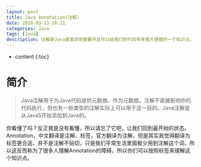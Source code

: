 ```yaml
---
layout: post
title: Java Annotation(注解)
date: 2018-03-13 16:11
categories: Java
tags: [Java]
description: 注解是Java里面非常重要并且可以给我们的代码带来很大便捷的一个知识点，自从接触了Spring Boot之后，就发现注解的强大足以代替传统的xml文件，可以把配置项更加精准地定位到具体的代码上，这种“全局配置”的爽快的感觉非常令人欣喜，通过学习注解，也解开了Spring AOP神秘的面纱……
---
```


* content
{:toc}

# 简介
> Java注解用于为Java代码提供元数据。作为元数据，注解不直接影响你的代码执行，但也有一些类型的注解实际上可以用于这一目的。Java注解是从Java5开始添加到Java的。

你看懂了吗？反正我是没有看懂，所以请忘了它吧，让我们回到最开始的状态。  
Annotation，中文翻译是注解、标签，官方翻译为注解，但是其实我觉得翻译为标签更合适，并不是注解不贴切，只是我们平常生活里面极少用到注解这个词，所以这反而称为了很多人理解Annotation的障碍，所以你们可以按照标签来理解这个知识点。  

